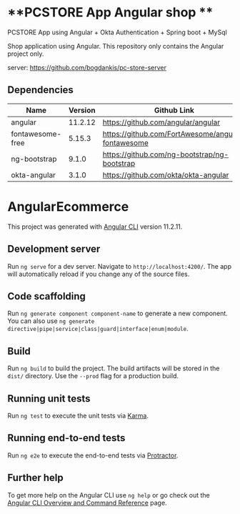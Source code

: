 # **PCSTORE App Angular shop **

PCSTORE App using Angular + Okta Authentication + Spring boot + MySql


Shop application using Angular. This repository only contains the Angular project only.

server: https://github.com/bogdankis/pc-store-server

## Dependencies
| Name             | Version | Github Link                                        |
| ---------------- | ------- | -------------------------------------------------- |
| angular          | 11.2.12 | https://github.com/angular/angular           	  |
| fontawesome-free | 5.15.3  | https://github.com/FortAwesome/angular-fontawesome |
| ng-bootstrap	   | 9.1.0   | https://github.com/ng-bootstrap/ng-bootstrap       |
| okta-angular     | 3.1.0   | https://github.com/okta/okta-angular               |


# AngularEcommerce

This project was generated with [Angular CLI](https://github.com/angular/angular-cli) version 11.2.11.

## Development server

Run `ng serve` for a dev server. Navigate to `http://localhost:4200/`. The app will automatically reload if you change any of the source files.

## Code scaffolding

Run `ng generate component component-name` to generate a new component. You can also use `ng generate directive|pipe|service|class|guard|interface|enum|module`.

## Build

Run `ng build` to build the project. The build artifacts will be stored in the `dist/` directory. Use the `--prod` flag for a production build.

## Running unit tests

Run `ng test` to execute the unit tests via [Karma](https://karma-runner.github.io).

## Running end-to-end tests

Run `ng e2e` to execute the end-to-end tests via [Protractor](http://www.protractortest.org/).

## Further help

To get more help on the Angular CLI use `ng help` or go check out the [Angular CLI Overview and Command Reference](https://angular.io/cli) page.
